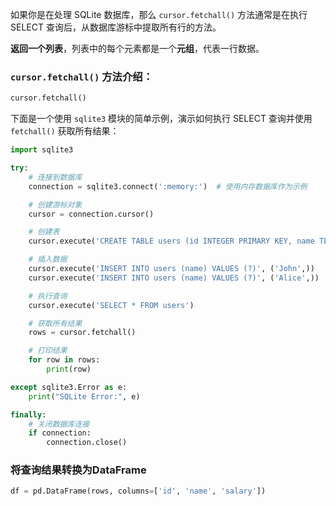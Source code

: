 如果你是在处理 SQLite 数据库，那么 `cursor.fetchall()` 方法通常是在执行 SELECT 查询后，从数据库游标中提取所有行的方法。

**返回一个列表**，列表中的每个元素都是一个**元组**，代表一行数据。

### `cursor.fetchall()` 方法介绍：

```python
cursor.fetchall()
```

下面是一个使用 `sqlite3` 模块的简单示例，演示如何执行 SELECT 查询并使用 `fetchall()` 获取所有结果：

```python
import sqlite3

try:
    # 连接到数据库
    connection = sqlite3.connect(':memory:')  # 使用内存数据库作为示例

    # 创建游标对象
    cursor = connection.cursor()

    # 创建表
    cursor.execute('CREATE TABLE users (id INTEGER PRIMARY KEY, name TEXT)')

    # 插入数据
    cursor.execute('INSERT INTO users (name) VALUES (?)', ('John',))
    cursor.execute('INSERT INTO users (name) VALUES (?)', ('Alice',))

    # 执行查询
    cursor.execute('SELECT * FROM users')

    # 获取所有结果
    rows = cursor.fetchall()

    # 打印结果
    for row in rows:
        print(row)

except sqlite3.Error as e:
    print("SQLite Error:", e)

finally:
    # 关闭数据库连接
    if connection:
        connection.close()
```


### 将查询结果转换为DataFrame
```python
df = pd.DataFrame(rows, columns=['id', 'name', 'salary'])
```


